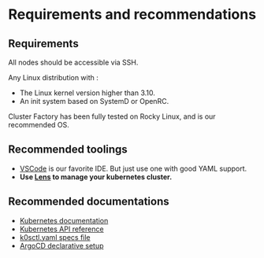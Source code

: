 # Requirements and recommendations

## Requirements

All nodes should be accessible via SSH.

Any Linux distribution with :

- The Linux kernel version higher than 3.10.
- An init system based on SystemD or OpenRC.

Cluster Factory has been fully tested on Rocky Linux, and is our recommended OS.

## Recommended toolings

- [VSCode](https://code.visualstudio.com) is our favorite IDE. But just use one with good YAML support.
- **Use [Lens](https://k8slens.dev) to manage your kubernetes cluster.**

## Recommended documentations

- [Kubernetes documentation](https://kubernetes.io/docs/concepts/)
- [Kubernetes API reference](https://kubernetes.io/docs/reference/kubernetes-api/)
- [k0sctl.yaml specs file](https://github.com/k0sproject/k0sctl#spec-fields)
- [ArgoCD declarative setup](https://argo-cd.readthedocs.io/en/stable/operator-manual/declarative-setup/)
